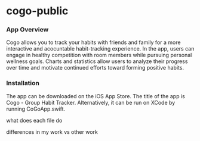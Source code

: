 # cogo-public

### App Overview
Cogo allows you to track your habits with friends and family for a more interactive and acocuntable habit-tracking experience. In the app, users can engage in healthy competition with room members while pursuing personal wellness goals. Charts and statistics allow users to analyze their progress over time and motivate continued efforts toward forming positive habits.

### Installation
The app can be downloaded on the iOS App Store. The title of the app is Cogo - Group Habit Tracker. Alternatively, it can be run on XCode by running CoGoApp.swift.

what does each file do

differences in my work vs other work
